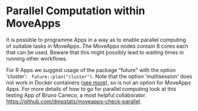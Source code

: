 # Parallel Computation within MoveApps

It is possible to programme Apps in a way as to enable parallel computing of suitable tasks in MoveApps. The MoveApps nodes contain 8 cores each that can be used. Beware that this might possibly lead to waiting times in running other workflows.

For R Apps we suggest usage of the package "future" with the option 'cluster': ` future::plan("cluster")`. Note that the option 'multisession' does not work in Docker containers ([see more](https://github.com/dmpstats/moveapps-check-parallel/issues/2)), so is not an option for MoveApps Apps. For more details of how to go for parallel computing look at this testing App of Bruno Caneco, a most helpful collaborator: https://github.com/dmpstats/moveapps-check-parallel.

